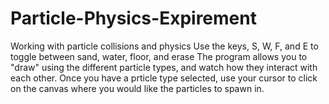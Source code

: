 # Particle-Physics-Expirement
Working with particle collisions and physics
Use the keys, S, W, F, and E to toggle between sand, water, floor, and erase
The program allows you to "draw" using the different particle types, and watch how they interact with each other. 
Once you have a prticle type selected, use your cursor to click on the canvas where you would like the particles to spawn in. 
